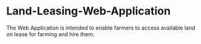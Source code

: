 # Land-Leasing-Web-Application
 The Web Application is intended to enable farmers to access available land on lease for farming and hire them.
